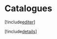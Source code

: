 # Catalogues

[!include[editer](catalogues.editer.autogen.md)]

[!include[details](catalogues.details.autogen.md)]

















































































